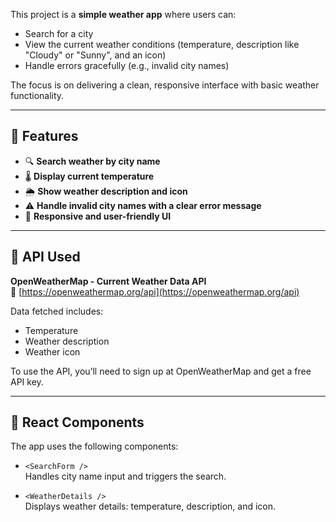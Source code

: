 This project is a **simple weather app** where users can:

- Search for a city
- View the current weather conditions (temperature, description like "Cloudy" or "Sunny", and an icon)
- Handle errors gracefully (e.g., invalid city names)

The focus is on delivering a clean, responsive interface with basic weather functionality.

---

## 🚀 Features

- 🔍 **Search weather by city name**
- 🌡️ **Display current temperature**
- 🌦️ **Show weather description and icon**
- ⚠️ **Handle invalid city names with a clear error message**
- 📱 **Responsive and user-friendly UI**

---

## 🔗 API Used

**OpenWeatherMap - Current Weather Data API**  
🔗 [https://openweathermap.org/api](https://openweathermap.org/api)

Data fetched includes:

- Temperature
- Weather description
- Weather icon

To use the API, you’ll need to sign up at OpenWeatherMap and get a free API key.

---

## 🧩 React Components

The app uses the following components:

- `<SearchForm />`  
  Handles city name input and triggers the search.

- `<WeatherDetails />`  
  Displays weather details: temperature, description, and icon.
